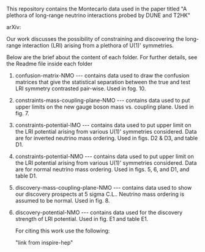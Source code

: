 
This repository contains the Montecarlo data used in the paper titled "A plethora of long-range neutrino interactions probed by DUNE and T2HK" 

arXiv: 


Our work discusses the possibility of constraining and discovering the long-range interaction (LRI) arising from a plethora of U(1)' symmetries. 

Below are the brief about the content of each folder. For further details, see the Readme file inside each folder

1. confusion-matrix-NMO  --- contains data used to draw the confusion matrices that give the statistical separation between the true and test LRI symmetry contrasted pair-wise. Used in fog. 10.
  
2. constraints-mass-coupling-plane-NMO --- contains data used to put upper limits on the new gauge boson mass vs. coupling plane. Used in fig. 7.

3. constraints-potential-IMO --- contains data used to put upper limit on the LRI potential arising from various U(1)' symmetries considered. Data are for inverted neutrino mass ordering. Used in figs. D2 & D3, and table D1.

4. constraints-potential-NMO --- contains data used to put upper limit on the LRI potential arising from various U(1)' symmetries considered. Data are for normal neutrino mass ordering. Used in figs. 5, 6, and D1, and table D1.

5. discovery-mass-coupling-plane-NMO --- contains data used to show our discovery prospects at 5 sigma C.L.. Neutrino mass ordering is assumed to be normal. Used in fig. 8. 

6. discovery-potential-NMO --- contains data used for the discovery strength of LRI potential. Used in fig. E1 and table E1. 


   For citing this work use the following:

   "link from inspire-hep"

   

   


